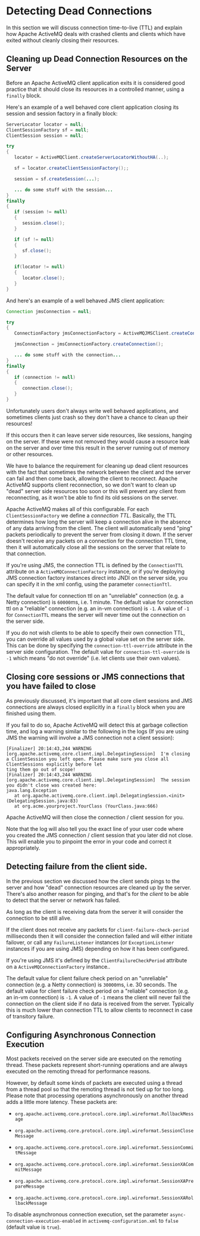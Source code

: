 # Detecting Dead Connections

In this section we will discuss connection time-to-live (TTL) and
explain how Apache ActiveMQ deals with crashed clients and clients which have
exited without cleanly closing their resources.

## Cleaning up Dead Connection Resources on the Server

Before an Apache ActiveMQ client application exits it is considered good
practice that it should close its resources in a controlled manner,
using a `finally` block.

Here's an example of a well behaved core client application closing its
session and session factory in a finally block:

``` java
ServerLocator locator = null;
ClientSessionFactory sf = null;
ClientSession session = null;

try
{
   locator = ActiveMQClient.createServerLocatorWithoutHA(..);

   sf = locator.createClientSessionFactory();;

   session = sf.createSession(...);

   ... do some stuff with the session...
}
finally
{
   if (session != null)
   {
      session.close();
   }

   if (sf != null)
   {
      sf.close();
   }

   if(locator != null)
   {
      locator.close();
   }
}
```

And here's an example of a well behaved JMS client application:

``` java
Connection jmsConnection = null;

try
{
   ConnectionFactory jmsConnectionFactory = ActiveMQJMSClient.createConnectionFactoryWithoutHA(...);

   jmsConnection = jmsConnectionFactory.createConnection();

   ... do some stuff with the connection...
}
finally
{
   if (connection != null)
   {
      connection.close();
   }
}
```

Unfortunately users don't always write well behaved applications, and
sometimes clients just crash so they don't have a chance to clean up
their resources!

If this occurs then it can leave server side resources, like sessions,
hanging on the server. If these were not removed they would cause a
resource leak on the server and over time this result in the server
running out of memory or other resources.

We have to balance the requirement for cleaning up dead client resources
with the fact that sometimes the network between the client and the
server can fail and then come back, allowing the client to reconnect.
Apache ActiveMQ supports client reconnection, so we don't want to clean up
"dead" server side resources too soon or this will prevent any client
from reconnecting, as it won't be able to find its old sessions on the
server.

Apache ActiveMQ makes all of this configurable. For each `ClientSessionFactory`
we define a *connection TTL*. Basically, the TTL determines how long the
server will keep a connection alive in the absence of any data arriving
from the client. The client will automatically send "ping" packets
periodically to prevent the server from closing it down. If the server
doesn't receive any packets on a connection for the connection TTL time,
then it will automatically close all the sessions on the server that
relate to that connection.

If you're using JMS, the connection TTL is defined by the
`ConnectionTTL` attribute on a `ActiveMQConnectionFactory` instance, or
if you're deploying JMS connection factory instances direct into JNDI on
the server side, you can specify it in the xml config, using the
parameter `connectionTtl`.

The default value for connection ttl on an "unreliable" connection (e.g.
a Netty connection) is `60000`ms, i.e. 1 minute. The default value for
connection ttl on a "reliable" connection (e.g. an in-vm connection) is
`-1`. A value of `-1` for `ConnectionTTL` means the server will never
time out the connection on the server side.

If you do not wish clients to be able to specify their own connection
TTL, you can override all values used by a global value set on the
server side. This can be done by specifying the
`connection-ttl-override` attribute in the server side configuration.
The default value for `connection-ttl-override` is `-1` which means "do
not override" (i.e. let clients use their own values).

## Closing core sessions or JMS connections that you have failed to close

As previously discussed, it's important that all core client sessions
and JMS connections are always closed explicitly in a `finally` block
when you are finished using them.

If you fail to do so, Apache ActiveMQ will detect this at garbage collection
time, and log a warning similar to the following in the logs (If you are
using JMS the warning will involve a JMS connection not a client
session):

    [Finalizer] 20:14:43,244 WARNING [org.apache.activemq.core.client.impl.DelegatingSession]  I'm closing a ClientSession you left open. Please make sure you close all ClientSessions explicitly before let
    ting them go out of scope!
    [Finalizer] 20:14:43,244 WARNING [org.apache.activemq.core.client.impl.DelegatingSession]  The session you didn't close was created here:
    java.lang.Exception
       at org.apache.activemq.core.client.impl.DelegatingSession.<init>(DelegatingSession.java:83)
       at org.acme.yourproject.YourClass (YourClass.java:666)

Apache ActiveMQ will then close the connection / client session for you.

Note that the log will also tell you the exact line of your user code
where you created the JMS connection / client session that you later did
not close. This will enable you to pinpoint the error in your code and
correct it appropriately.

## Detecting failure from the client side.

In the previous section we discussed how the client sends pings to the
server and how "dead" connection resources are cleaned up by the server.
There's also another reason for pinging, and that's for the *client* to
be able to detect that the server or network has failed.

As long as the client is receiving data from the server it will consider
the connection to be still alive.

If the client does not receive any packets for
`client-failure-check-period` milliseconds then it will consider the
connection failed and will either initiate failover, or call any
`FailureListener` instances (or `ExceptionListener` instances if you are
using JMS) depending on how it has been configured.

If you're using JMS it's defined by the `ClientFailureCheckPeriod`
attribute on a `ActiveMQConnectionFactory` instance..

The default value for client failure check period on an "unreliable"
connection (e.g. a Netty connection) is `30000`ms, i.e. 30 seconds. The
default value for client failure check period on a "reliable" connection
(e.g. an in-vm connection) is `-1`. A value of `-1` means the client
will never fail the connection on the client side if no data is received
from the server. Typically this is much lower than connection TTL to
allow clients to reconnect in case of transitory failure.

## Configuring Asynchronous Connection Execution

Most packets received on the server side are executed on the remoting
thread. These packets represent short-running operations and are always
executed on the remoting thread for performance reasons.

However, by default some kinds of packets are executed using a thread
from a thread pool so that the remoting thread is not tied up for too
long. Please note that processing operations asynchronously on another
thread adds a little more latency. These packets are:

-   `org.apache.activemq.core.protocol.core.impl.wireformat.RollbackMessage`

-   `org.apache.activemq.core.protocol.core.impl.wireformat.SessionCloseMessage`

-   `org.apache.activemq.core.protocol.core.impl.wireformat.SessionCommitMessage`

-   `org.apache.activemq.core.protocol.core.impl.wireformat.SessionXACommitMessage`

-   `org.apache.activemq.core.protocol.core.impl.wireformat.SessionXAPrepareMessage`

-   `org.apache.activemq.core.protocol.core.impl.wireformat.SessionXARollbackMessage`

To disable asynchronous connection execution, set the parameter
`async-connection-execution-enabled` in `activemq-configuration.xml` to
`false` (default value is `true`).
